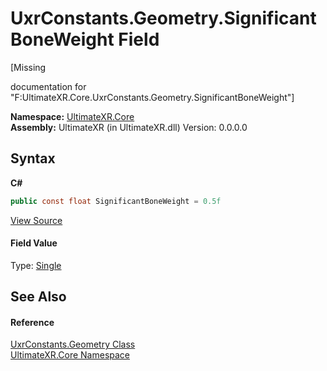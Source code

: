 # UxrConstants.Geometry.SignificantBoneWeight Field
 

\[Missing <summary> documentation for "F:UltimateXR.Core.UxrConstants.Geometry.SignificantBoneWeight"\]

**Namespace:**&nbsp;<a href="N_UltimateXR_Core">UltimateXR.Core</a><br />**Assembly:**&nbsp;UltimateXR (in UltimateXR.dll) Version: 0.0.0.0

## Syntax

**C#**<br />
``` C#
public const float SignificantBoneWeight = 0.5f
```

<a href="UltimateXR/Scripts/Core/UxrConstants.cs" rel="noopener noreferrer" title="View the source code">View Source</a><br />

#### Field Value
Type: <a href="https://docs.microsoft.com/dotnet/api/system.single" target="_blank" rel="noopener noreferrer">Single</a>

## See Also


#### Reference
<a href="T_UltimateXR_Core_UxrConstants_Geometry">UxrConstants.Geometry Class</a><br /><a href="N_UltimateXR_Core">UltimateXR.Core Namespace</a><br />